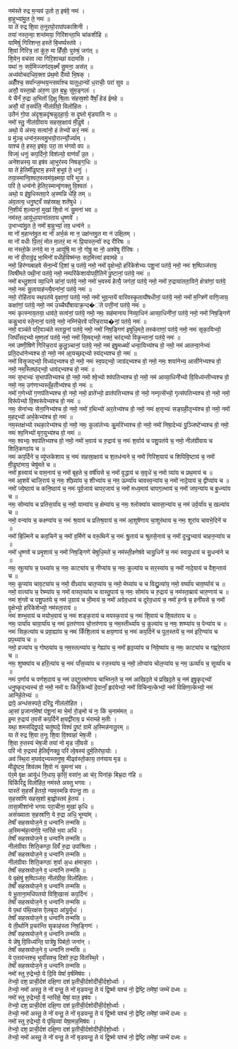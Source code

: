 नम॑स्ते रुद्र म॒न्यव॑ उ॒तो त॒ इष॑वे॒ नमः॑ ।  
बा॒हुभ्या॑मु॒त ते॒ नमः॑ ॥  
या ते॑ रुद्र शि॒वा त॒नूरघो॒रापा॑पकाशिनी ।  
तया॑ नस्त॒न्वा॒ शन्त॑मया॒ गिरि॑शन्ता॒भि चा॑कशीहि ॥  
यामिषुं॑ गिरिशन्त॒ हस्ते॑ बि॒भर्ष्यस्त॑वे ।  
शि॒वां गि॑रित्र॒ तां कु॑रु॒ मा हिँ॑सीः॒ पुरु॑षं॒ जग॑त् ॥  
शि॒वेन॒ वच॑सा त्वा गिरि॒शाच्छा॑ वदामसि ।  
यथा॑ नः॒ सर्व॒मिज्जग॑दय॒क्ष्मँ सु॒मना॒ अस॑त् ॥  
अध्य॑वोचदधिव॒क्ता प्र॑थ॒मो दै॑व्यो भि॒षक् ।  
अहीँ॑श्च॒ सर्वा॑न्ज॒म्भय॒न्त्सर्वा॑श्च यातुधा॒न्यो॑ ध॒राचीः॒ परा॑ सुव ॥  
असौ॒ यस्ता॒म्रो अ॑रु॒ण उ॒त ब॒भ्रुः सु॑म॒ङ्गलः॑ ।  
ये चै॑नँ रु॒द्रा अ॒भितो॑ दि॒क्षु श्रि॒ताः स॑हस्र॒शो वै॑षाँ॒ हेड॑ ईमहे ॥  
असौ॒ यो॑ व॒सर्प॑ति॒ नील॑ग्रीवो॒ विलो॑हितः ।  
उतैनं गो॒पा अ॑दृश्र॒न्नदृ॑श्रन्नुदहा॒र्यः॒ स दृ॒ष्तो मृ॑डयाति नः ॥  
नमो॑ स्तु॒ नील॑ग्रीवाय सहस्रा॒क्षाय॑ मी॒ढुषे॑ ।  
अथो॒ ये अ॑स्य॒ सत्वा॑नो॒ हं तेभ्यो॑ करं॒ नमः॑ ॥  
प्र मु॑ञ्च॒ धन्व॑न॒स्त्वमु॒भयो॒रार्त्न्यो॒र्ज्याम् ।  
याश्च॑ ते॒ हस्त॒ इष॑वः॒ परा॒ ता भ॑गवो वप ॥  
विज्यं॒ धनुः॑ कप॒र्दिनो॒ विश॑ल्यो॒ वाण॑वाँ उ॒त ।  
अने॑शन्नस्य॒ या इष॑व आ॒भुर॑स्य निषङ्ग॒धिः ॥  
या ते॑ हे॒तिर्मी॑ढुष्टम॒ हस्ते॑ ब॒भूव॑ ते॒ धनुः॑ ।  
तया॒स्मान्वि॒श्वत॒स्त्वम॑य॒क्ष्मया॒ परि॑ भुज ॥  
परि॑ ते॒ धन्व॑नो हे॒तिर॒स्मान्वृ॑णक्तु वि॒श्वतः॑ ।  
अथो॒ य इ॑षु॒धिस्तवा॒रे अ॒स्मन्नि धे॑हि॒ तम् ॥  
अ॑व॒तत्य॒ धनु॒ष्ट्वँ सह॑स्राक्ष॒ शते॑षुधे ।  
नि॒शीर्य॑ श॒ल्यानां॒ मुखा॑ शि॒वो नः॑ सु॒मना॑ भव ॥  
नम॑स्त॒ आयु॑धा॒याना॑तताय धृ॒ष्णवे॑ ।  
उ॒भाभ्या॑मु॒त ते॒ नमो॑ बा॒हुभ्यां॒ तव॒ धन्व॑ने ॥  
मा नो॑ म॒हान्त॑मु॒त मा नो॑ अर्भ॒कं मा न॒ उक्ष॑न्तमु॒त मा न॑ उक्षि॒तम् ।  
मा नो॑ वधीः पि॒तरं॒ मोत मा॒तरं॒ मा नः॑ प्रि॒यास्त॒न्वो॑ रुद्र रीरिषः ॥  
मा न॑स्तो॒के तन॑ये॒ मा न॒ आयु॑षि॒ मा नो॒ गोषु॒ मा नो॒ अश्वे॑षु रीरिषः ।  
मा नो॑ वी॒रान्रु॑द्र भा॒मिनो॑ वधीर्ह॒विष्म॑न्तः॒ सद॒मित्त्वा॑ हवामहे ॥  
नमो॒ हिर॑ण्यबाहवे सेना॒न्ये॑ दि॒शां च॒ पत॑ये॒ नमो॒ नमो॑ वृ॒क्षेभ्यो॒ हरि॑केशेभ्यः पशू॒नां पत॑ये॒ नमो॒ नमः॑ श॒ष्पिञ्ज॑राय॒ त्विषी॑मते पथी॒नां पत॑ये॒ नमो॒ नम्परि॑केशायोपवी॒तिने॑ पु॒ष्टानां॒ पत॑ये॒ नमः॑ ॥  
नमो॑ बभ्लु॒शाय॑ व्या॒धिने न्ना॑नां॒ पत॑ये॒ नमो॒ नमो॑ भ॒वस्य॑ हेत्यै॒ जग॑तां॒ पत॑ये॒ नमो॒ नमो॑ रु॒द्राया॑तता॒यिने॒ क्षेत्रा॑णां॒ पत॑ये॒ नमो॒ नमः॑ सू॒तायाह॑न्त्यै॒वना॑नां॒ पत॑ये॒ नमः॑ ॥  
नमो॒ रोहि॑ताय स्थ॒पत॑ये वृ॒क्षाणां॒ पत॑ये॒ नमो॒ नमो॑ भुव॒न्तये॑ वारिवस्कृ॒तायौ॑षधीनां॒ पत॑ये॒ नमो॒ नमो॑ म॒न्त्रिणे॑ वाणि॒जाय॒ कक्षा॑णां॒ पत॑ये॒ नमो॒ नम॑ उच्चैर्घोषायाक्र॒न्द�॑ते पत्ती॒नां पत॑ये॒ नमः॑ ॥  
नमः॑ कृत्स्नाय॒तया॒ धाव॑ते॒ सत्व॑नां॒ पत॑ये॒ नमो॒ नमः॒ सह॑मानाय निव्या॒धिन॑ आव्या॒धिनी॑नां॒ पत॑ये॒ नमो॒ नमो॑ निष॒ङ्गिणे॑ ककु॒भाय॑ स्ते॒नानां॒ पत॑ये॒ नमो॒ नम्नि॑चे॒रवे॑ परिच॒राया�नां॒ पत॑ये॒ नमः॑ ॥  
नमो॒ वञ्च॑ते परि॒वञ्च॑ते स्तायू॒नां पत॑ये॒ नमो॒ नमो॑ निष॒ङ्गिण॑ इषुधि॒मते॒ तस्क॑राणां॒ पत॑ये॒ नमो॒ नमः॑ सृका॒यिभ्यो॒ जिघाँ॑सद्भ्यो मुष्ण॒तां पत॑ये॒ नमो॒ नमो॑ सि॒मद्भ्यो॒ नक्तं॒ चर॑द्भ्यो विकृ॒न्तानां॒ पत॑ये॒ नमः॑ ॥  
नम॑ उष्णी॒षिणे॑ गिरिच॒राय॑ कुलु॒ञ्चानां॒ पत॑ये॒ नमो॒ नम॑ इषु॒मध्ब्यो॑ धन्वा॒यिभ्य॑श्च वो॒ नमो॒ नम॑ आतन्वा॒नेभ्यः॑ प्रति॒दधा॑नेभ्यश्च वो॒ नमो॒ नम॑ आ॒यच्छ॒द्भ्यो स्य॑द्भ्यश्च वो॒ नमः॑ ॥  
नमो॑ विसृ॒जद्भ्यो॒ विध्य॑द्भ्यश्च वो॒ नमो॒ नमः॑ स्व॒पद्भ्यो॒ जाग्र॑द्भ्यश्च वो॒ नमो॒ नमः॒ शया॑नेभ्य॒ आसी॑नेभ्यश्च वो॒ नमो॒ नम॒स्तिष्ठ॑द्भ्यो॒ धाव॑द्भ्यश्च वो॒ नमः॑ ॥  
नमः॑ स॒भाभ्यः॑ स॒भाप॑तिभ्यश्च वो॒ नमो॒ नमो श्वे॒भ्यो श्व॑पतिभ्यश्च वो॒ नमो॒ नम॑ आव्या॒धिनी॑भ्यो वि॒विध्य॑न्तीभ्यश्च वो॒ नमो॒ नम॒ उग॑णाभ्यस्तृँह॒तीभ्य॑श्च वो॒ नमः॑ ॥  
नमो॑ ग॒णेभ्यो॑ ग॒णप॑तिभ्यश्च वो॒ नमो॒ नमो॒ व्राते॑भ्यो॒ व्रात॑पतिभ्यश्च वो॒ नमो॒ नम्गृत्से॑भ्यो॒ गृत्स॑पतिभ्यश्च वो॒ नमो॒ नमो॒ विरू॑पेभ्यो वि॒श्वरू॑पेभ्यश्च वो॒ नमः॑ ॥  
नमः॒ सेना॑भ्यः सेना॒निभ्य॑श्च वो॒ नमो॒ नमो॑ र॒थिभ्यो॑ अर॒तेभ्य॑श्च वो॒ नमो॒ नमः॑ क्ष॒त्तृभ्यः॑ सङ्ग्रही॒तृभ्य॑श्च वो॒ नमो॒ नमो॑ म॒हद्भ्यो॑ अर्भ॒केभ्य॑श्च वो॒ नमः॑ ॥  
नम॒स्तक्ष॑भ्यो रथका॒रेभ्य॑श्च वो॒ नमो॒ नमः॒ कुला॑लेभ्यः कु॒र्मारे॑भ्यश्च वो॒ नमो॒ नमो॑ निषा॒देभ्यः॑ पु॒ञ्जिष्टे॑भ्यश्च वो॒ नमो॒ नमः॑ श्व॒निभ्यो॑ मृग॒युभ्य॑श्च वो॒ नमः॑ ॥  
नमः॒ श्वभ्यः॒ श्वप॑तिभ्यश्च वो॒ नमो॒ नमो॑ भ॒वाय॑ च रु॒द्राय॑ च॒ नमः॑ श॒र्वाय॑ च पशु॒पत॑ये च॒ नमो॒ नील॑ग्रीवाय च शिति॒कण्ठा॑य च ॥  
नमः॑ कप॒र्दिने॑ च॒ व्यु॑प्तकेशाय च॒ नमः॑ सहस्रा॒क्षाय॑ च श॒तध॑न्वने च॒ नमो॑ गिरिश॒याय॑ च शिपिवि॒ष्टाय॑ च॒ नमो॑ मी॒ढुष्ट॑माय॒ चेषु॑मते च ॥  
नमो॑ ह्र॒स्वाय॑ च वाम॒नाय॑ च॒ नमो॑ बृह॒ते च॒ वर्षी॑यसे च॒ नमो॑ वृ॒द्धाय॑ च स॒वृधे॑ च॒ नमो ग्र्या॑य च प्रथ॒माय॑ च ॥  
नम॑ आ॒शवे॑ चाजि॒राय॑ च॒ नमः॒ शीघ्र्या॑य च॒ शीभ्या॑य च॒ नम॒ ऊर्म्या॑य चावस्व॒न्या॑य च॒ नमो॑ नादे॒याय॑ च॒ द्वीप्या॑य च ॥  
नमो॑ ज्ये॒ष्ठाय॑ च कनि॒ष्ठाय॑ च॒ नमः॑ पूर्व॒जाय॑ चापर॒जाय॑ च॒ नमो॑ मध्य॒माय॑ चापग॒ल्भाय॑ च॒ नमो॑ जघ॒न्या॑य च बु॒ध्न्या॑य च ॥  
नमः॒ सोम्या॑य च प्रतिस॒र्या॑य च॒ नमो॒ याम्या॑य च॒ क्षेम्या॑य च॒ नमः॒ श्लोक्या॑य चावसा॒न्या॑य च॒ नम॑ उर्व॒र्या॑य च॒ खल्या॑य च ॥  
नमो॒ वन्या॑य च॒ कक्ष्ण्या॑य च॒ नमः॑ श्र॒वाय॑ च प्रतिश्र॒वाय॑ च॒ नम॑ आ॒शुषे॑णाय चा॒शुर॑थाय च॒ नमः॒ शूरा॑य चावभे॒दिने॑ च ॥  
नमो॑ बि॒ल्मिने॑ च कव॒चिने॑ च॒ नमो॑ व॒र्मिणे॑ च वरू॒थिने॑ च॒ नमः॑ श्रु॒ताय॑ च श्रुतसे॒नाय॑ च॒ नमो॑ दुन्दु॒भ्याय॑ चाहन॒न्या॑य च ॥  
नमो॑ धृ॒ष्णवे॑ च प्रमृ॒शाय॑ च॒ नमो॑ निष॒ङ्गिणे॑ चेषुधि॒मते॑ च॒ नम॑स्ती॒क्ष्णेष॑वे चायु॒धिने॑ च॒ नमः॑ स्वायु॒धाय॑ च सु॒धन्व॑ने च ॥  
नमः॒ स्रुत्या॑य च॒ पथ्या॑य च॒ नमः॒ काट्या॑य च॒ नीप्या॑य च॒ नमः॒ कुल्या॑य च सर॒स्या॑य च॒ नमो॑ नादे॒याय॑ च वैश॒न्ताय॑ च ॥  
नमः॒ कूप्या॑य चाव॒ट्या॑य च॒ नमो॒ वीध्र्या॑य चात॒प्या॑य च॒ नमो॒ मेघ्या॑य च च विद्यु॒त्या॑य॒ नमो॒ वर्ष्या॑य चाव॒र्ष्याय॑ च ॥  
नमो॒ वात्या॑य च॒ रेष्म्या॑य च॒ नमो॑ वास्त॒व्या॑य च वास्तु॒पाय॑ च॒ नमः॒ सोमा॑य च रु॒द्राय॑ च॒ नम॑स्ता॒म्राय॑ चारु॒णाय॑ च ॥  
नमः॑ शं॒गवे॑ च पशु॒पत॑ये च॒ नम॑ उ॒ग्राय॑ च भी॒माय॑ च॒ नमो॑ अग्रेव॒धाय॑ च दूरेव॒धाय॑ च॒ नमो॑ ह॒न्त्रे च॒ हनी॑यसे च॒ नमो॑ वृ॒क्षेभ्यो॒ हरि॑केशेभ्यो॒ नम॑स्ता॒राय॑ ॥  
नमः॑ शम्भ॒वाय॑ च मयोभ॒वाय॑ च॒ नमः॑ शङ्क॒राय॑ च मयस्क॒राय॑ च॒ नमः॑ शि॒वाय॑ च शि॒वत॑राय च ॥  
नमः॒ पार्या॑य चावा॒र्या॑य च॒ नमः॑ प्र॒तर॑णाय चो॒त्तर॑णाय च॒ नम॒स्तीर्थ्या॑य च॒ कूल्या॑य च॒ नमः॒ शष्प्या॑य च॒ पेन्या॑य च ॥  
नमः॑ सिक॒त्या॑य च प्रवा॒ह्या॑य च॒ नमः॑ किँशि॒लाय॑ च क्षय॒णाय॑ च॒ नमः॑ कप॒र्दिने॑ च पुल॒स्तये॑ च॒ नम॑ इरि॒ण्या॑य च प्रप॒थ्या॑य च ॥  
नमो॒ व्रज्या॑य च॒ गोष्ठ्या॑य च॒ नम॒स्तल्प्या॑य च॒ गेह्या॑य च॒ नमो॑ हृद॒य्या॑य च निवे॒ष्या॑य च॒ नमः॒ काट्या॑य च गह्वरे॒ष्ठाय॑ च ॥  
नमः॒ शुष्क्या॑य च हरि॒त्या॑य च॒ नमः॑ पाँस॒व्या॑य च रज॒स्या॑य च॒ नमो॒ लोप्या॑य चोल॒प्या॑य च॒ नम॒ ऊर्व्या॑य च॒ सूर्व्या॑य च ॥  
नमः॑ प॒र्णाय॑ च पर्णश॒दाय॑ च॒ नम॑ उद्गु॒रमा॑णाय चाभिघ्न॒ते च॒ नम॑ आखिद॒ते च॑ प्रखिद॒ते च॒ नम॑ इषु॒कृद्भ्यो॑ धनु॒ष्कृद्भ्यस्च॑ वो॒ नमो॒ नमो॑ वः किरि॒केभ्यो॑ दे॒वानाँ॒ हृद॑येभ्यो॒ नमो॑ विचिन्व॒त्केभ्यो॒ नमो॑ विक्षिण॒त्केभ्यो॒ नम॑ आनिर्ह॒तेभ्यः॑ ॥  
द्रापे॒ अन्ध॑सस्पते॒ दरि॑द्र॒ नील॑लोहित ।  
आ॒सां प्र॒जाना॑मे॒षां प॑शू॒नां मा भे॒र्मा रो॒ङ्मो च॑ नः॒ किं च॒नाम॑मत् ॥  
इ॒मा रु॒द्राय॑ त॒वसे॑ कप॒र्दिने॑ क्ष॒यद्वी॑राय॒ प्र भ॑रामहे म॒तीः ।  
यथा॒ शमस॑द्द्वि॒पदे॒ चतु॑ष्पदे॒ विश्वं॑ पु॒ष्टं ग्रामे॑ अ॒स्मिन्न॑नातु॒रम् ॥  
या ते॑ रुद्र शि॒वा त॒नूः शि॒वा वि॒श्वाहा॑ भेष॒जी ।  
शि॒वा रु॒तस्य॑ भेष॒जी तया॑ नो मृड जी॒वसे॑ ॥  
परि॑ नो रु॒द्रस्य॑ हे॒तिर्वृ॑णक्तु॒ परि॑ त्वे॒षस्य॑ दुर्म॒तिर॑घा॒योः ।  
अव॑ स्थि॒रा म॒घव॑द्भ्यस्तनुष्व॒ मीढ्व॑स्तो॒काय॒ तन॑याय मृड ॥  
मीढु॑ष्टम॒ शिव॑तम शि॒वो नः॑ सु॒मना॑ भव ।  
प॑र॒मे वृ॒क्ष आयु॑धं नि॒धाय॒ कृत्तिं॒ वसा॑न॒ आ च॑र॒ पिना॑कं॒ बिभ्र॒दा ग॑हि ॥  
विकि॑रिद्र॒ विलो॑हित॒ नम॑स्ते अस्तु भगवः ।  
यास्ते॑ स॒हस्रँ॑ हे॒तयो॒ न्यम॒स्मन्नि व॑पन्तु॒ ताः ॥  
स॒हस्रा॑णि सहस्र॒शो बा॒ह्वोस्तव॑ हे॒तयः॑ ।  
तासा॒मीशा॑नो भगवः परा॒चीना॒ मुखा॑ कृधि ॥  
असं॑ख्याता स॒हस्रा॑णि॒ ये रु॒द्रा अधि॒ भूम्या॑म् ।  
तेषाँ॑ सहस्रयोज॒ने व॒ धन्वा॑नि तन्मसि ॥  
अ॒स्मिन्म॑ह॒त्य॑र्ण॒वे॒ न्तरि॑क्षे भ॒वा अधि॑ ।  
तेषाँ॑ सहस्रयोज॒ने व॒ धन्वा॑नि तन्मसि ॥  
नील॑ग्रीवाः शिति॒कण्ठा॒ दिवँ॑ रु॒द्रा उपा॑श्रिताः ।  
तेषाँ॑ सहस्रयोज॒ने व॒ धन्वा॑नि तन्मसि ॥  
नील॑ग्रीवाः शिति॒कण्ठाः॑ श॒र्वा अ॒धः क्ष॑माच॒राः ।  
तेषाँ॑ सहस्रयोज॒ने व॒ धन्वा॑नि तन्मसि ॥  
ये वृ॒क्षेषु॑ श॒ष्पिञ्ज॑रा॒ नील॑ग्रीवा॒ विलो॑हिताः ।  
तेषाँ॑ सहस्रयोज॒ने व॒ धन्वा॑नि तन्मसि ॥  
ये भू॒ताना॒मधि॑पतयो विशि॒खासः॑ कप॒र्दिनः॑ ।  
तेषाँ॑ सहस्रयोज॒ने व॒ धन्वा॑नि तन्मसि ॥  
ये प॒थां प॑थि॒रक्ष॑स ऐलबृ॒दा आ॑यु॒र्युधः॑ ।  
तेषाँ॑ सहस्रयोज॒ने व॒ धन्वा॑नि तन्मसि ॥  
ये ती॒र्थानि॑ प्र॒चर॑न्ति सृ॒काह॑स्ता निष॒ङ्गिणः॑ ।  
तेषाँ॑ सहस्रयोज॒ने व॒ धन्वा॑नि तन्मसि ॥  
ये न्ने॑षु वि॒विध्य॑न्ति॒ पात्रे॑षु॒ पिब॑तो॒ जना॑न् ।  
तेषाँ॑ सहस्रयोज॒ने व॒ धन्वा॑नि तन्मसि ॥  
ये ए॒ताव॑न्तश्च॒ भूयाँ॑सश्च॒ दिशो॑ रु॒द्रा वि॑तस्थि॒रे ।  
तेषाँ॑ सहस्रयोज॒ने व॒ धन्वा॑नि तन्मसि ॥  
नमो॑ स्तु रु॒द्रेभ्यो॒ ये दि॒वि येषां॑ व॒र्षमिष॑वः ।  
तेभ्यो॒ दश॒ प्राची॒र्दश॑ दक्षि॒णा दश॑ प्र॒तीची॒र्दशोदी॑ची॒र्दशो॒र्ध्वाः ।  
तेभ्यो॒ नमो॑ अस्तु॒ ते नो॑ वन्तु॒ ते नो॑ मृडयन्तु॒ ते यं द्वि॒ष्मो यश्च॑ नो॒ द्वेष्टि॒ तमे॑षां॒ जम्भे॑ दध्मः ॥  
नमो॑ स्तु रु॒द्रेभ्यो॒ ये॒ न्तरि॑क्षे॒ येषां॒ वात॒ इष॑वः ।  
तेभ्यो॒ दश॒ प्राची॒र्दश॑ दक्षि॒णा दश॑ प्र॒तीची॒र्दशोदी॑ची॒र्दशो॒र्ध्वाः ।  
तेभ्यो॒ नमो॑ अस्तु॒ ते नो॑ वन्तु॒ ते नो॑ मृडयन्तु॒ ते यं द्वि॒ष्मो यश्च॑ नो॒ द्वेष्टि॒ तमे॑षां॒ जम्भे॑ दध्मः ॥  
नमो॑ स्तु रु॒द्रेभ्यो॒ ये पृ॑थि॒व्यां येषा॒मन्न॒मिष॑वः ।  
तेभ्यो॒ दश॒ प्राची॒र्दश॑ दक्षि॒णा दश॑ प्र॒तीची॒र्दशोदी॑ची॒र्दशो॒र्ध्वाः ।  
तेभ्यो॒ नमो॑ अस्तु॒ ते नो॑ वन्तु॒ ते नो॑ मृडयन्तु॒ ते यं द्वि॒ष्मो यश्च॑ नो॒ द्वेष्टि॒ तमे॑षां॒ जम्भे॑ दध्मः ॥